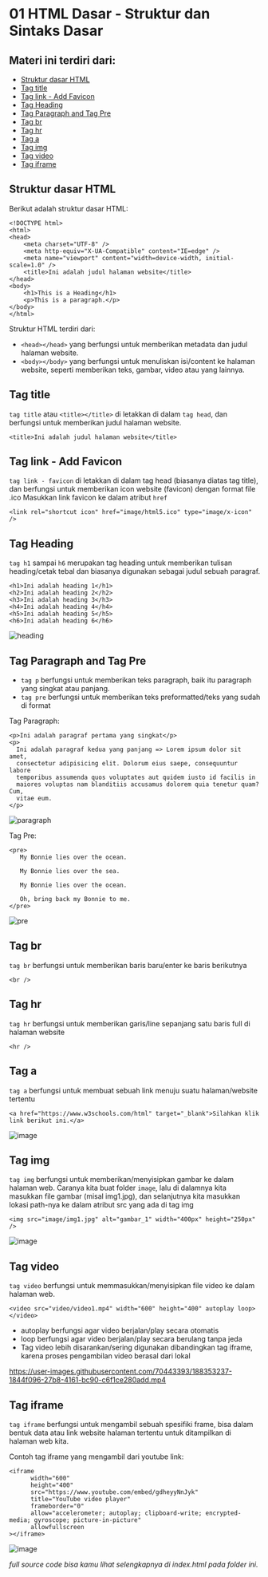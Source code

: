 # 01 HTML Dasar - Struktur dan Sintaks Dasar

## Materi ini terdiri dari:
* [Struktur dasar HTML](https://github.com/Juwono136/SCB_Coding/tree/master/01%20HTML%20Dasar%20-%20Struktur%20dan%20Sintaks%20Dasar#struktur-dasar-html)
* [Tag title](https://github.com/Juwono136/SCB_Coding/tree/master/01%20HTML%20Dasar%20-%20Struktur%20dan%20Sintaks%20Dasar#tag-title)
* [Tag link - Add Favicon](https://github.com/Juwono136/SCB_Coding/tree/master/01%20HTML%20Dasar%20-%20Struktur%20dan%20Sintaks%20Dasar#tag-link---add-favicon)
* [Tag Heading](https://github.com/Juwono136/SCB_Coding/tree/master/01%20HTML%20Dasar%20-%20Struktur%20dan%20Sintaks%20Dasar#tag-heading)
* [Tag Paragraph and Tag Pre](https://github.com/Juwono136/SCB_Coding/tree/master/01%20HTML%20Dasar%20-%20Struktur%20dan%20Sintaks%20Dasar#tag-paragraph-and-tag-pre)
* [Tag br](https://github.com/Juwono136/SCB_Coding/tree/master/01%20HTML%20Dasar%20-%20Struktur%20dan%20Sintaks%20Dasar#tag-br)
* [Tag hr](https://github.com/Juwono136/SCB_Coding/tree/master/01%20HTML%20Dasar%20-%20Struktur%20dan%20Sintaks%20Dasar#tag-hr)
* [Tag a](https://github.com/Juwono136/SCB_Coding/tree/master/01%20HTML%20Dasar%20-%20Struktur%20dan%20Sintaks%20Dasar#tag-a)
* [Tag img](https://github.com/Juwono136/SCB_Coding/tree/master/01%20HTML%20Dasar%20-%20Struktur%20dan%20Sintaks%20Dasar#tag-img)
* [Tag video](https://github.com/Juwono136/SCB_Coding/tree/master/01%20HTML%20Dasar%20-%20Struktur%20dan%20Sintaks%20Dasar#tag-video)
* [Tag iframe](https://github.com/Juwono136/SCB_Coding/tree/master/01%20HTML%20Dasar%20-%20Struktur%20dan%20Sintaks%20Dasar#tag-iframe)

## Struktur dasar HTML

Berikut adalah struktur dasar HTML:
```html5
<!DOCTYPE html>
<html>
<head>
    <meta charset="UTF-8" />
    <meta http-equiv="X-UA-Compatible" content="IE=edge" />
    <meta name="viewport" content="width=device-width, initial-scale=1.0" />
    <title>Ini adalah judul halaman website</title>
</head>
<body>
    <h1>This is a Heading</h1>
    <p>This is a paragraph.</p>
</body>
</html>
```

Struktur HTML terdiri dari:
* `<head></head>` yang berfungsi untuk memberikan metadata dan judul halaman website.
* `<body></body>` yang berfungsi untuk menuliskan isi/content ke halaman website, seperti memberikan teks, gambar, video atau yang lainnya.

## Tag title
`tag title` atau `<title></title>` di letakkan di dalam `tag head`, dan berfungsi untuk memberikan judul halaman website.

```html5
<title>Ini adalah judul halaman website</title>
```

## Tag link - Add Favicon
`tag link - favicon` di letakkan di dalam tag head (biasanya diatas tag title), dan berfungsi untuk memberikan icon website (favicon) dengan format file .ico
Masukkan link favicon ke dalam atribut `href`

```html5
<link rel="shortcut icon" href="image/html5.ico" type="image/x-icon" />
```

## Tag Heading
`tag h1` sampai `h6` merupakan tag heading untuk memberikan tulisan heading/cetak tebal dan biasanya digunakan sebagai judul sebuah paragraf.

```html5
<h1>Ini adalah heading 1</h1>
<h2>Ini adalah heading 2</h2>
<h3>Ini adalah heading 3</h3>
<h4>Ini adalah heading 4</h4>
<h5>Ini adalah heading 5</h5>
<h6>Ini adalah heading 6</h6>
```

![heading](https://user-images.githubusercontent.com/70443393/188074622-1c922f3e-257f-44c6-9eb2-18c8e6d6a3d6.jpg)

## Tag Paragraph and Tag Pre
* `tag p` berfungsi untuk memberikan teks paragraph, baik itu paragraph yang singkat atau panjang.
* `tag pre` berfungsi untuk memberikan teks preformatted/teks yang sudah di format

Tag Paragraph:
```html5
<p>Ini adalah paragraf pertama yang singkat</p>
<p>
  Ini adalah paragraf kedua yang panjang => Lorem ipsum dolor sit amet,
  consectetur adipisicing elit. Dolorum eius saepe, consequuntur labore
  temporibus assumenda quos voluptates aut quidem iusto id facilis in
  maiores voluptas nam blanditiis accusamus dolorem quia tenetur quam? Cum,
  vitae eum.
</p>
```

![paragraph](https://user-images.githubusercontent.com/70443393/188075621-4eb1c430-386c-4522-af7a-2d28bc860a57.jpg)

Tag Pre:
```html5
<pre>
   My Bonnie lies over the ocean.

   My Bonnie lies over the sea.

   My Bonnie lies over the ocean.

   Oh, bring back my Bonnie to me.
</pre>
```

![pre](https://user-images.githubusercontent.com/70443393/188075660-99c02f0b-5aa9-4693-9734-8722ef3ecca2.jpg)

## Tag br
`tag br` berfungsi untuk memberikan baris baru/enter ke baris berikutnya

```html5
<br />
```

## Tag hr
`tag hr` berfungsi untuk memberikan garis/line sepanjang satu baris full di halaman website

```html5
<hr />
```

## Tag a
`tag a` berfungsi untuk membuat sebuah link menuju suatu halaman/website tertentu
```html5
<a href="https://www.w3schools.com/html" target="_blank">Silahkan klik link berikut ini.</a>
```

![image](https://user-images.githubusercontent.com/70443393/188352101-2e731653-397f-4ac5-9dcc-7ed55d67bee9.png)

## Tag img
`tag img` berfungsi untuk memberikan/menyisipkan gambar ke dalam halaman web.
Caranya kita buat folder `image`, lalu di dalamnya kita masukkan file gambar (misal img1.jpg), dan selanjutnya kita masukkan lokasi path-nya ke dalam atribut src yang ada di tag img
```html5
<img src="image/img1.jpg" alt="gambar_1" width="400px" height="250px" />
```

![image](https://user-images.githubusercontent.com/70443393/188352532-3c9138a6-e71c-4cab-9fb3-603e8f84c94c.png)

## Tag video
`tag video` berfungsi untuk memmasukkan/menyisipkan file video ke dalam halaman web.
```html5
<video src="video/video1.mp4" width="600" height="400" autoplay loop></video>
```

* autoplay berfungsi agar video berjalan/play secara otomatis
* loop berfungsi agar video berjalan/play secara berulang tanpa jeda
* Tag video lebih disarankan/sering digunakan dibandingkan tag iframe, karena proses pengambilan video berasal dari lokal

https://user-images.githubusercontent.com/70443393/188353237-1844f096-27b8-4161-bc90-c6f1ce280add.mp4

## Tag iframe
`tag iframe` berfungsi untuk mengambil sebuah spesifiki frame, bisa dalam bentuk data atau link website halaman tertentu untuk ditampilkan di halaman web kita.

Contoh tag iframe yang mengambil dari youtube link:
```html5
<iframe
      width="600"
      height="400"
      src="https://www.youtube.com/embed/gdheyyNnJyk"
      title="YouTube video player"
      frameborder="0"
      allow="accelerometer; autoplay; clipboard-write; encrypted-media; gyroscope; picture-in-picture"
      allowfullscreen
></iframe>
```

![image](https://user-images.githubusercontent.com/70443393/188354364-8c5f9340-3a41-4868-baf4-86cb21e96694.png)


*full source code bisa kamu lihat selengkapnya di index.html pada folder ini.*
